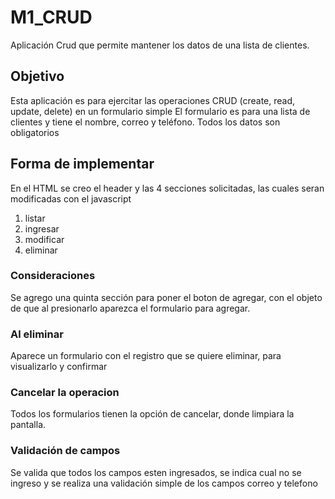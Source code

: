 # M1_CRUD
 Aplicación Crud que permite mantener los datos de una lista de clientes.
 
 ## Objetivo
 Esta aplicación es para ejercitar las operaciones CRUD (create, read, update, delete) en un formulario simple
 El formulario es para una lista de clientes y tiene el nombre, correo y teléfono. Todos los datos son obligatorios

 ## Forma de implementar
En el HTML se creo el header y las 4 secciones solicitadas, las cuales seran modificadas con el javascript
1) listar
2) ingresar
3) modificar
4) eliminar

 ### Consideraciones
Se agrego una quinta sección para poner el boton de agregar, con el objeto de que al presionarlo aparezca el
formulario para agregar. 

 ### Al eliminar
 Aparece un formulario con el registro que se quiere eliminar, para visualizarlo y confirmar

 ### Cancelar la operacion
 Todos los formularios tienen la opción de cancelar, donde limpiara la pantalla.
 
  ### Validación de campos
 Se valida que todos los campos esten ingresados, se indica cual no se ingreso y se realiza una validación simple de los campos correo y telefono
